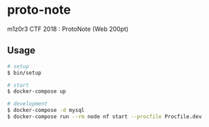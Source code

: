 # proto-note

m1z0r3 CTF 2018 : ProtoNote (Web 200pt)

## Usage

```bash
# setup
$ bin/setup

# start
$ docker-compose up

# development
$ docker-compose -d mysql
$ docker-compose run --rm node nf start --procfile Procfile.dev
```
